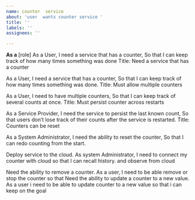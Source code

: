 ```yaml
---
name: counter  service
about: 'user  wants counter service '
title: ''
labels: ''
assignees: ''

---
```


**As a** [role]  As a User, I need a service that has a counter, So that I can keep track of how many times something was done
Title: Need a service that has a counter

As a User, I need a service that has a counter, So that I can keep track of how many times something was done.
Title: Must allow multiple counters

As a User, I need to have multiple counters, So that I can keep track of several counts at once.
Title: Must persist counter across restarts

As a Service Provider, I need the service to persist the last known count, So that users don’t lose track of their counts after the service is restarted.
Title: Counters can be reset

As a System Administrator, I need the ability to reset the counter, So that I can redo counting from the start.

Deploy service to the cloud.
As system Administrator, I need to connect my counter with cloud so that I can  recall history. and  observe from cloud

Need the ability to remove a counter.
As a user, I need to be able remove or stop the counter so that 
Need the ability to update a counter to a new value.
As a user i need to be able to update counter to a new value so that i can keep on the goal
